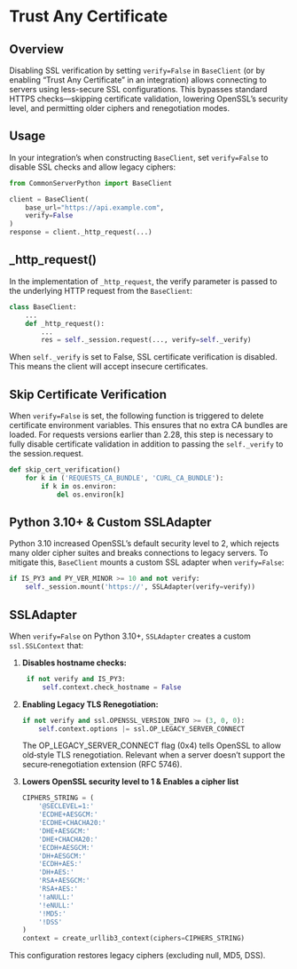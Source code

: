 # Trust Any Certificate

## Overview

Disabling SSL verification by setting `verify=False` in `BaseClient` (or by enabling “Trust Any Certificate” in an integration) allows connecting to servers using less-secure SSL configurations. This bypasses standard HTTPS checks—skipping certificate validation, lowering OpenSSL’s security level, and permitting older ciphers and renegotiation modes.

## Usage

In your integration’s when constructing `BaseClient`, set `verify=False` to disable SSL checks and allow legacy ciphers:

```python
from CommonServerPython import BaseClient

client = BaseClient(
    base_url="https://api.example.com",
    verify=False
)
response = client._http_request(...)
```

## _http_request()

In the implementation of `_http_request`, the verify parameter is passed to the underlying HTTP request from the `BaseClient`:

```python
class BaseClient:
    ...
    def _http_request():
        ...
        res = self._session.request(..., verify=self._verify)
```

When `self._verify` is set to False, SSL certificate verification is disabled. This means the client will accept insecure certificates.

## Skip Certificate Verification

When `verify=False` is set, the following function is triggered to delete certificate environment variables.
This ensures that no extra CA bundles are loaded.
For requests versions earlier than 2.28, this step is necessary to fully disable certificate validation in addition to passing the `self._verify` to the session.request.

```python
def skip_cert_verification()
    for k in ('REQUESTS_CA_BUNDLE', 'CURL_CA_BUNDLE'):
        if k in os.environ:
            del os.environ[k]
```

## Python 3.10+ & Custom SSLAdapter

Python 3.10 increased OpenSSL’s default security level to 2, which rejects many older cipher suites and breaks connections to legacy servers.
To mitigate this, `BaseClient` mounts a custom SSL adapter when `verify=False`:

```python
if IS_PY3 and PY_VER_MINOR >= 10 and not verify:
    self._session.mount('https://', SSLAdapter(verify=verify))
```

## SSLAdapter

When `verify=False` on Python 3.10+, `SSLAdapter` creates a custom `ssl.SSLContext` that:

1. **Disables hostname checks:**  

   ```python
    if not verify and IS_PY3:
        self.context.check_hostname = False
    ```

2. **Enabling Legacy TLS Renegotiation:**

    ```python
    if not verify and ssl.OPENSSL_VERSION_INFO >= (3, 0, 0):
        self.context.options |= ssl.OP_LEGACY_SERVER_CONNECT
    ```

   The OP_LEGACY_SERVER_CONNECT flag (0x4) tells OpenSSL to allow old‐style TLS renegotiation. Relevant when a server doesn’t support the secure‐renegotiation extension (RFC 5746).

3. **Lowers OpenSSL security level to 1 & Enables a cipher list**  

   ```python
   CIPHERS_STRING = (
       '@SECLEVEL=1:'
       'ECDHE+AESGCM:'
       'ECDHE+CHACHA20:'
       'DHE+AESGCM:'
       'DHE+CHACHA20:'
       'ECDH+AESGCM:'
       'DH+AESGCM:'
       'ECDH+AES:'
       'DH+AES:'
       'RSA+AESGCM:'
       'RSA+AES:'
       '!aNULL:'
       '!eNULL:'
       '!MD5:'
       '!DSS'
   )
   context = create_urllib3_context(ciphers=CIPHERS_STRING)
   ```

This configuration restores legacy ciphers (excluding null, MD5, DSS).
